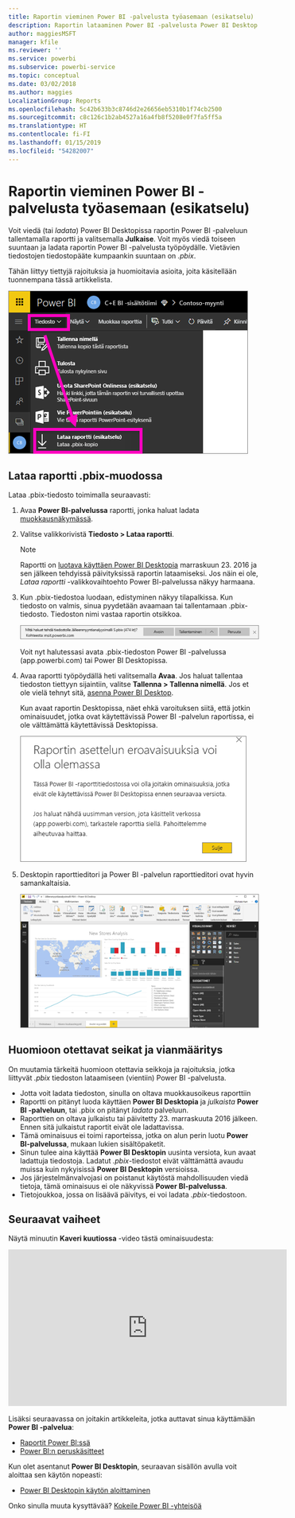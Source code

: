 ```yaml
---
title: Raportin vieminen Power BI -palvelusta työasemaan (esikatselu)
description: Raportin lataaminen Power BI -palvelusta Power BI Desktop -tiedostoon
author: maggiesMSFT
manager: kfile
ms.reviewer: ''
ms.service: powerbi
ms.subservice: powerbi-service
ms.topic: conceptual
ms.date: 03/02/2018
ms.author: maggies
LocalizationGroup: Reports
ms.openlocfilehash: 5c42b633b3c8746d2e26656eb5310b1f74cb2500
ms.sourcegitcommit: c8c126c1b2ab4527a16a4fb8f5208e0f7fa5ff5a
ms.translationtype: HT
ms.contentlocale: fi-FI
ms.lasthandoff: 01/15/2019
ms.locfileid: "54282007"
---
```

# <a name="export-a-report-from-power-bi-service-to-desktop-preview"></a>Raportin vieminen Power BI -palvelusta työasemaan (esikatselu)
Voit viedä (tai *ladata*) Power BI Desktopissa raportin Power BI -palveluun tallentamalla raportti ja valitsemalla **Julkaise**. Voit myös viedä toiseen suuntaan ja ladata raportin Power BI -palvelusta työpöydälle. Vietävien tiedostojen tiedostopääte kumpaankin suuntaan on *.pbix*.

Tähän liittyy tiettyjä rajoituksia ja huomioitavia asioita, joita käsitellään tuonnempana tässä artikkelista.

![Tiedoston avattava valikko](media/service-export-to-pbix/power-bi-file-export.png)

## <a name="download-the-report-as-a-pbix"></a>Lataa raportti .pbix-muodossa
Lataa .pbix-tiedosto toimimalla seuraavasti:

1. Avaa **Power BI-palvelussa** raportti, jonka haluat ladata [muokkausnäkymässä](consumer/end-user-reading-view.md).
2. Valitse valikkorivistä **Tiedosto > Lataa raportti**.
   
   > [!NOTE]
   > Raportti on [luotava käyttäen Power BI Desktopia](guided-learning/publishingandsharing.yml?tutorial-step=2) marraskuun 23. 2016 ja sen jälkeen tehdyissä päivityksissä raportin lataamiseksi. Jos näin ei ole, *Lataa raportti* -valikkovaihtoehto Power BI-palvelussa näkyy harmaana.
   > 
   > 
3. Kun .pbix-tiedostoa luodaan, edistyminen näkyy tilapalkissa. Kun tiedosto on valmis, sinua pyydetään avaamaan tai tallentamaan .pbix-tiedosto. Tiedoston nimi vastaa raportin otsikkoa.
   
    ![Avaa, tallenna tai peruuta](media/service-export-to-pbix/power-bi-save-pbix.png)
   
    Voit nyt halutessasi avata .pbix-tiedoston Power BI -palvelussa (app.powerbi.com) tai Power BI Desktopissa.     
4. Avaa raportti työpöydällä heti valitsemalla **Avaa**. Jos haluat tallentaa tiedoston tiettyyn sijaintiin, valitse **Tallenna > Tallenna nimellä**. Jos et ole vielä tehnyt sitä, [asenna Power BI Desktop](desktop-get-the-desktop.md).
   
    Kun avaat raportin Desktopissa, näet ehkä varoituksen siitä, että jotkin ominaisuudet, jotka ovat käytettävissä Power BI -palvelun raportissa, ei ole välttämättä käytettävissä Desktopissa.
   
    ![varoitus-valintaikkuna](media/service-export-to-pbix/power-bi-export-to-pbix_2.png)

5. Desktopin raporttieditori ja Power BI -palvelun raporttieditori ovat hyvin samankaltaisia.  
   
    ![Desktop -raporttieditori](media/service-export-to-pbix/power-bi-desktop.png)

## <a name="considerations-and-troubleshooting"></a>Huomioon otettavat seikat ja vianmääritys
On muutamia tärkeitä huomioon otettavia seikkoja ja rajoituksia, jotka liittyvät *.pbix* tiedoston lataamiseen (vientiin) Power BI -palvelusta.

* Jotta voit ladata tiedoston, sinulla on oltava muokkausoikeus raporttiin
* Raportti on pitänyt luoda käyttäen **Power BI Desktopia** ja *julkaista* **Power BI -palveluun**, tai .pbix on pitänyt *ladata* palveluun.
* Raporttien on oltava julkaistu tai päivitetty 23. marraskuuta 2016 jälkeen. Ennen sitä julkaistut raportit eivät ole ladattavissa.
* Tämä ominaisuus ei toimi raporteissa, jotka on alun perin luotu **Power BI-palvelussa**, mukaan lukien sisältöpaketit.
* Sinun tulee aina käyttää **Power BI Desktopin** uusinta versiota, kun avaat ladattuja tiedostoja. Ladatut *.pbix*-tiedostot eivät välttämättä avaudu muissa kuin nykyisissä **Power BI Desktopin** versioissa.
* Jos järjestelmänvalvojasi on poistanut käytöstä mahdollisuuden viedä tietoja, tämä ominaisuus ei ole näkyvissä **Power BI-palvelussa**.
* Tietojoukkoa, jossa on lisäävä päivitys, ei voi ladata *.pbix*-tiedostoon.

## <a name="next-steps"></a>Seuraavat vaiheet
Näytä minuutin **Kaveri kuutiossa** -video tästä ominaisuudesta:

<iframe width="560" height="315" src="https://www.youtube.com/embed/ymWqU5jiUl0" frameborder="0" allowfullscreen></iframe>

Lisäksi seuraavassa on joitakin artikkeleita, jotka auttavat sinua käyttämään **Power BI -palvelua**:

* [Raportit Power BI:ssä](consumer/end-user-reports.md)
* [Power BI:n peruskäsitteet](consumer/end-user-basic-concepts.md)

Kun olet asentanut **Power BI Desktopin**, seuraavan sisällön avulla voit aloittaa sen käytön nopeasti:

* [Power BI Desktopin käytön aloittaminen](desktop-getting-started.md)

Onko sinulla muuta kysyttävää? [Kokeile Power BI -yhteisöä](http://community.powerbi.com/)   

